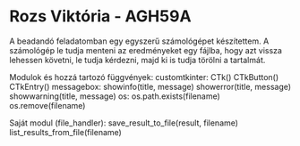 # Rozs Viktória - AGH59A

A beadandó feladatomban egy egyszerű számológépet készítettem. A számológép le tudja menteni az eredményeket egy fájlba, hogy azt vissza lehessen követni, le tudja kérdezni, majd ki is tudja törölni a tartalmát.  

Modulok és hozzá tartozó függvények: 
  customtkinter:
    CTk()
    CTkButton()
    CTkEntry()
  messagebox:
    showinfo(title, message)
    showerror(title, message)
    showwarning(title, message)
  os:
    os.path.exists(filename)
    os.remove(filename)
  
  Saját modul (file_handler):
    save_result_to_file(result, filename)
    list_results_from_file(filename)

  
